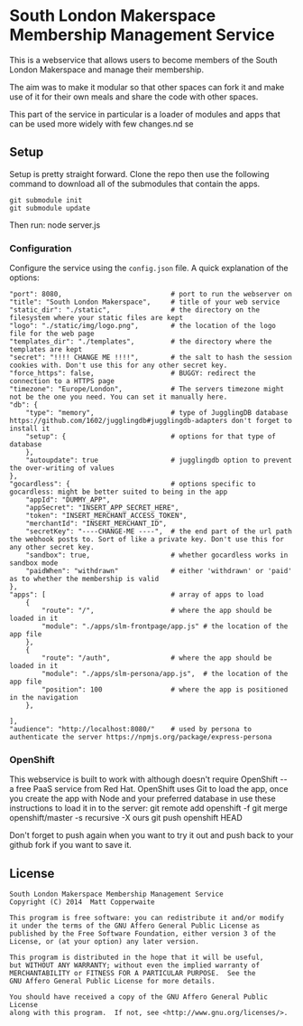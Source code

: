 # South London Makerspace Membership Management Service

This is a webservice that allows users to become members of the South London Makerspace and manage their membership.

The aim was to make it modular so that other spaces can fork it and make use of it for their own meals and share the code with other spaces.

This part of the service in particular is a loader of modules and apps that can be used more widely with few changes.nd se

## Setup
Setup is pretty straight forward. Clone the repo then use the following command to download all of the submodules that contain the apps.

    git submodule init 
    git submodule update
    
Then run:
    node server.js

### Configuration
Configure the service using the `config.json` file. A quick explanation of the options:

    "port": 8080,                           # port to run the webserver on
    "title": "South London Makerspace",     # title of your web service
    "static_dir": "./static",               # the directory on the filesystem where your static files are kept
    "logo": "./static/img/logo.png",        # the location of the logo file for the web page
    "templates_dir": "./templates",         # the directory where the templates are kept
    "secret": "!!!! CHANGE ME !!!!",        # the salt to hash the session cookies with. Don't use this for any other secret key.
    "force_https": false,                   # BUGGY: redirect the connection to a HTTPS page
    "timezone": "Europe/London",            # The servers timezone might not be the one you need. You can set it manually here.
    "db": {
        "type": "memory",                   # type of JugglingDB database https://github.com/1602/jugglingdb#jugglingdb-adapters don't forget to install it
        "setup": {                          # options for that type of database
        },
        "autoupdate": true                  # jugglingdb option to prevent the over-writing of values
    },
    "gocardless": {                         # options specific to gocardless: might be better suited to being in the app
        "appId": "DUMMY_APP",
        "appSecret": "INSERT_APP_SECRET_HERE",
        "token": "INSERT_MERCHANT_ACCESS_TOKEN",
        "merchantId": "INSERT_MERCHANT_ID",
        "secretKey": "----CHANGE-ME ----",  # the end part of the url path the webhook posts to. Sort of like a private key. Don't use this for any other secret key.
        "sandbox": true,                    # whether gocardless works in sandbox mode
        "paidWhen": "withdrawn"             # either 'withdrawn' or 'paid' as to whether the membership is valid
    },
    "apps": [                               # array of apps to load
        {
            "route": "/",                   # where the app should be loaded in it
            "module": "./apps/slm-frontpage/app.js" # the location of the app file
        },
        {
            "route": "/auth",               # where the app should be loaded in it
            "module": "./apps/slm-persona/app.js",  # the location of the app file
            "position": 100                 # where the app is positioned in the navigation
        },
        
    ],
    "audience": "http://localhost:8080/"    # used by persona to authenticate the server https://npmjs.org/package/express-persona

### OpenShift
This webservice is built to work with although doesn't require OpenShift -- a free PaaS service from Red Hat. OpenShift uses Git to load the app, once you create the app with Node and your preferred database in use these instructions to load it in to the server:
    git remote add openshift -f <openshift-git-repo-url>
    git merge openshift/master -s recursive -X ours
    git push openshift HEAD
    
Don't forget to push again when you want to try it out and push back to your github fork if you want to save it.

## License

    South London Makerspace Membership Management Service
    Copyright (C) 2014  Matt Copperwaite

    This program is free software: you can redistribute it and/or modify
    it under the terms of the GNU Affero General Public License as
    published by the Free Software Foundation, either version 3 of the
    License, or (at your option) any later version.

    This program is distributed in the hope that it will be useful,
    but WITHOUT ANY WARRANTY; without even the implied warranty of
    MERCHANTABILITY or FITNESS FOR A PARTICULAR PURPOSE.  See the
    GNU Affero General Public License for more details.

    You should have received a copy of the GNU Affero General Public License
    along with this program.  If not, see <http://www.gnu.org/licenses/>.
